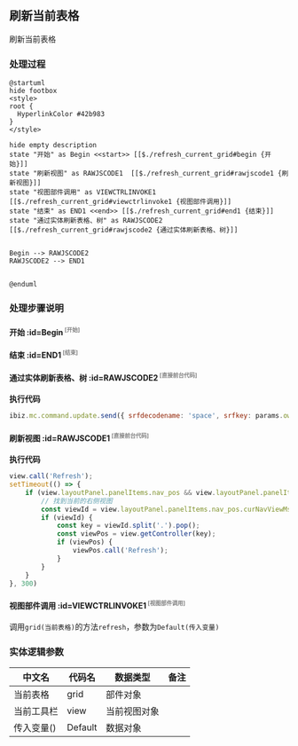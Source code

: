 ## 刷新当前表格 <!-- {docsify-ignore-all} -->

   刷新当前表格

### 处理过程

```plantuml
@startuml
hide footbox
<style>
root {
  HyperlinkColor #42b983
}
</style>

hide empty description
state "开始" as Begin <<start>> [[$./refresh_current_grid#begin {开始}]]
state "刷新视图" as RAWJSCODE1  [[$./refresh_current_grid#rawjscode1 {刷新视图}]]
state "视图部件调用" as VIEWCTRLINVOKE1  [[$./refresh_current_grid#viewctrlinvoke1 {视图部件调用}]]
state "结束" as END1 <<end>> [[$./refresh_current_grid#end1 {结束}]]
state "通过实体刷新表格、树" as RAWJSCODE2  [[$./refresh_current_grid#rawjscode2 {通过实体刷新表格、树}]]


Begin --> RAWJSCODE2
RAWJSCODE2 --> END1


@enduml
```


### 处理步骤说明

#### 开始 :id=Begin<sup class="footnote-symbol"> <font color=gray size=1>[开始]</font></sup>




#### 结束 :id=END1<sup class="footnote-symbol"> <font color=gray size=1>[结束]</font></sup>




#### 通过实体刷新表格、树 :id=RAWJSCODE2<sup class="footnote-symbol"> <font color=gray size=1>[直接前台代码]</font></sup>



<p class="panel-title"><b>执行代码</b></p>

```javascript
ibiz.mc.command.update.send({ srfdecodename: 'space', srfkey: params.owner_id})
```

#### 刷新视图 :id=RAWJSCODE1<sup class="footnote-symbol"> <font color=gray size=1>[直接前台代码]</font></sup>



<p class="panel-title"><b>执行代码</b></p>

```javascript
view.call('Refresh');
setTimeout(() => {
    if (view.layoutPanel.panelItems.nav_pos && view.layoutPanel.panelItems.nav_pos.curNavViewMsg) {
        // 找到当前的右侧视图
        const viewId = view.layoutPanel.panelItems.nav_pos.curNavViewMsg.viewId;
        if (viewId) {
            const key = viewId.split('.').pop();
            const viewPos = view.getController(key);
            if (viewPos) {
                viewPos.call('Refresh');
            }
        }
    }
}, 300)
```

#### 视图部件调用 :id=VIEWCTRLINVOKE1<sup class="footnote-symbol"> <font color=gray size=1>[视图部件调用]</font></sup>



调用`grid(当前表格)`的方法`refresh`，参数为`Default(传入变量)`


### 实体逻辑参数

|    中文名   |    代码名    |  数据类型      |备注 |
| --------| --------| --------  | --------   |
|当前表格|grid|部件对象||
|当前工具栏|view|当前视图对象||
|传入变量(<i class="fa fa-check"/></i>)|Default|数据对象||
